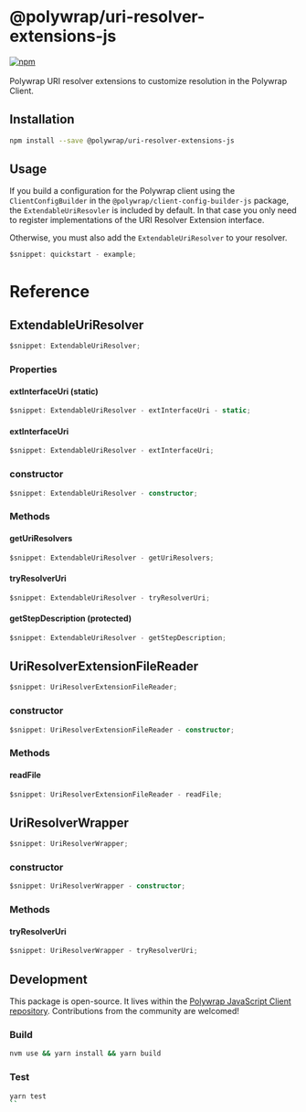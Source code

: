 # @polywrap/uri-resolver-extensions-js

<a href="https://www.npmjs.com/package/@polywrap/uri-resolver-extensions-js" target="_blank" rel="noopener noreferrer">
<img src="https://img.shields.io/npm/v/@polywrap/uri-resolver-extensions-js.svg" alt="npm"/>
</a>

<br/>
<br/>
Polywrap URI resolver extensions to customize resolution in the Polywrap Client.

## Installation

```bash
npm install --save @polywrap/uri-resolver-extensions-js
```

## Usage

If you build a configuration for the Polywrap client using the `ClientConfigBuilder` in the `@polywrap/client-config-builder-js` package, the `ExtendableUriResovler` is included by default. In that case you only need to register implementations of the URI Resolver Extension interface.

Otherwise, you must also add the `ExtendableUriResolver` to your resolver.

```ts
$snippet: quickstart - example;
```

# Reference

## ExtendableUriResolver

```ts
$snippet: ExtendableUriResolver;
```

### Properties

#### extInterfaceUri (static)

```ts
$snippet: ExtendableUriResolver - extInterfaceUri - static;
```

#### extInterfaceUri

```ts
$snippet: ExtendableUriResolver - extInterfaceUri;
```

### constructor

```ts
$snippet: ExtendableUriResolver - constructor;
```

### Methods

#### getUriResolvers

```ts
$snippet: ExtendableUriResolver - getUriResolvers;
```

#### tryResolverUri

```ts
$snippet: ExtendableUriResolver - tryResolverUri;
```

#### getStepDescription (protected)

```ts
$snippet: ExtendableUriResolver - getStepDescription;
```

## UriResolverExtensionFileReader

```ts
$snippet: UriResolverExtensionFileReader;
```

### constructor

```ts
$snippet: UriResolverExtensionFileReader - constructor;
```

### Methods

#### readFile

```ts
$snippet: UriResolverExtensionFileReader - readFile;
```

## UriResolverWrapper

```ts
$snippet: UriResolverWrapper;
```

### constructor

```ts
$snippet: UriResolverWrapper - constructor;
```

### Methods

#### tryResolverUri

```ts
$snippet: UriResolverWrapper - tryResolverUri;
```

## Development

This package is open-source. It lives within the [Polywrap JavaScript Client repository](https://github.com/polywrap/javascript-client). Contributions from the community are welcomed!

### Build

```bash
nvm use && yarn install && yarn build
```

### Test

```bash
yarn test
``
```
